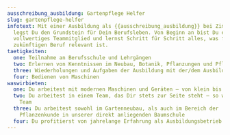 ```yaml
---
ausschreibung_ausbildung: Gartenpflege Helfer
slug: gartenpflege-helfer
infotext: Mit einer Ausbildung als {{ausschreibung_ausbildung}} bei Zimmern
  legst Du den Grundstein für Dein Berufsleben. Von Beginn an bist Du ein
  vollwertiges Teammitglied und lernst Schritt für Schritt alles, was für Deinen
  zukünftigen Beruf relevant ist.
taetigkeiten:
  one: Teilnahme an Berufsschule und Lehrgängen
  two: Erlernen von Kenntnissen im Neubau, Botanik, Pflanzungen und Pflege
  three: Wiederholungen und Aufgaben der Ausbildung mit der/dem Ausbilder*in zusammen
  four: Bedienen von Maschinen
waswirbieten:
  one: Du arbeitest mit modernen Maschinen und Geräten – von klein bis groß
  two: Du arbeitest in einem Team, das Dir stets zur Seite steht – so wie Du dem
    Team
  three: Du arbeitest sowohl im Gartenneubau, als auch im Bereich der
    Pflanzenkunde in unserer direkt anliegenden Baumschule
  four: Du profitierst von jahrelange Erfahrung als Ausbildungsbetrieb
---
```

